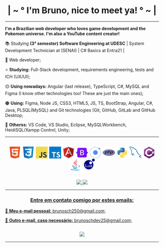 <h1 align="center">| ~ ° I'm Bruno, nice to meet ya! ° ~ |</h1>

<hr>

<div>
  <p><b>I'm a Brazilian web developer who loves game development and the Pokemon universe. I'm also a YouTube content creator!</b></p>
  <p>📚 Studying <strong>(3° semester) Software Engineering at UDESC</strong> | System Development Technician at (SENAI) | C# Basics at Entra21 |</p>
  <p>💼 Web developer;</p>
  <p>⭐️ <b>Studying:</b> Full-Stack development, requirements engineering, tests and ICH (UX/UI);</p>
  <!--<p>⭐️ Futuramente: Lua;</p>-->
  <p>🟡 <b>Using nowadays:</b> Angular (last release), TypeScript, C#, MySQL and Figma (I know other technologies too! These are just the main ones);</p>
  <p>🟠 <b>Using:</b> Figma, Node JS, CSS3, HTML5, JS, TS, BootStrap, Angular, C#, Java, PLSQL(MySQL) and Git technologies (Git, GitHub, GitLab and GitHub Desktop;</p>
  <p>🔴 <b>Otherss:</b> VS Code, VS Studio, Eclipse, MySQLWorkbench, HeidiSQL/Xampp Control, Unity;</p>
</div>

<hr>

<div style="display: inline_block" align="center"><br>
  <img align="center" height="40" width="40" src="https://raw.githubusercontent.com/devicons/devicon/master/icons/html5/html5-original.svg">
  <img align="center" height="40" width="40" src="https://raw.githubusercontent.com/devicons/devicon/master/icons/css3/css3-original.svg">
  <img align="center" height="40" width="40" src="https://raw.githubusercontent.com/devicons/devicon/master/icons/javascript/javascript-original.svg">
  <img align="center" height="40" width="40" src="https://raw.githubusercontent.com/devicons/devicon/master/icons/typescript/typescript-original.svg">
  <img align="center" height="40" width="40" src="https://raw.githubusercontent.com/devicons/devicon/master/icons/angularjs/angularjs-original.svg">
  <img align="center" height="40" width="40" src="https://raw.githubusercontent.com/devicons/devicon/master/icons/bootstrap/bootstrap-original.svg">
  <img align="center" height="40" width="40" src="https://raw.githubusercontent.com/devicons/devicon/master/icons/ionic/ionic-original.svg">
  <img align="center" height="40" width="40" src="https://raw.githubusercontent.com/devicons/devicon/master/icons/php/php-original.svg">
  <img align="center" height="40" width="40" src="https://raw.githubusercontent.com/devicons/devicon/master/icons/python/python-original.svg">
  <img align="center" height="40" width="40" src="https://raw.githubusercontent.com/devicons/devicon/master/icons/mysql/mysql-original.svg">
  <img align="center" height="40" width="40" src="https://raw.githubusercontent.com/devicons/devicon/master/icons/csharp/csharp-original.svg">
  <img align="center" height="40" width="40" src="https://raw.githubusercontent.com/devicons/devicon/master/icons/java/java-original.svg">
  <img align="center" height="40" width="40" src="https://raw.githubusercontent.com/devicons/devicon/master/icons/lua/lua-original.svg">
</div>

##

<div align="center">
  <a href="https://github.com/brunoschmitz4">
  <img height="200em" src="https://github-readme-stats.vercel.app/api?username=BrunoSchmitz4&show_icons=true&theme=tokyonight&include_all_commits=true&count_private=true"/>
<!--No IMG abaixo é alterado também o número de linguagens que aparecem, neste caso é 10-->
  <img height="200em" src="https://github-readme-stats.vercel.app/api/top-langs/?username=BrunoSchmitz4&layout=compact&langs_count=10&theme=tokyonight"/>
</div>
<!--Some themes: midnight-purple-->
<hr>
  <h3 align="center">Entre em contato comigo por estes emails: </h3>
  <p>💬 <b>Meu e-mail pessoal:</b> brunosch250@gmail.com;</p>
  <p>💬 <b>Outro e-mail, caso necessário:</b> brunoschdev25@gmail.com;</p>

##
  
  <div align= "center">
    <!--<a href=https://www.youtube.com/channel/UClCYZrKIBKOG5mvJrgtXoeA target="_blank"><img src="https://img.shields.io/badge/YouTube-FF0000?style=for-the-badge&logo=youtube&logoColor=white" target="_blank"></a>-->
    <a href="mailto:brunosch250@gmail.com"><img src="https://img.shields.io/badge/Gmail-D14836?style=for-the-badge&logo=gmail&logoColor=white" target="_blank"></a>
  </div>
</div>

<hr>
